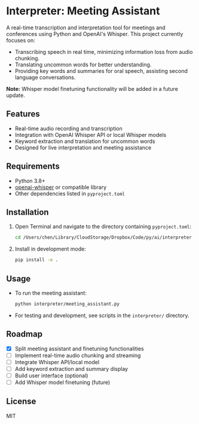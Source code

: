 # Interpreter: Meeting Assistant

A real-time transcription and interpretation tool for meetings and conferences using Python and OpenAI's Whisper. This project currently focuses on:
- Transcribing speech in real time, minimizing information loss from audio chunking.
- Translating uncommon words for better understanding.
- Providing key words and summaries for oral speech, assisting second language conversations.

**Note:** Whisper model finetuning functionality will be added in a future update.

## Features
- Real-time audio recording and transcription
- Integration with OpenAI Whisper API or local Whisper models
- Keyword extraction and translation for uncommon words
- Designed for live interpretation and meeting assistance

## Requirements
- Python 3.8+
- [openai-whisper](https://github.com/openai/whisper) or compatible library
- Other dependencies listed in `pyproject.toml`

## Installation
1. Open Terminal and navigate to the directory containing `pyproject.toml`:
   ```sh
   cd /Users/chen/Library/CloudStorage/Dropbox/Code/py/ai/interpreter
   ```
2. Install in development mode:
   ```sh
   pip install -e .
   ```

## Usage
- To run the meeting assistant:
  ```sh
  python interpreter/meeting_assistant.py
  ```
- For testing and development, see scripts in the `interpreter/` directory.

## Roadmap
- [x] Split meeting assistant and finetuning functionalities
- [ ] Implement real-time audio chunking and streaming
- [ ] Integrate Whisper API/local model
- [ ] Add keyword extraction and summary display
- [ ] Build user interface (optional)
- [ ] Add Whisper model finetuning (future)

## License
MIT
